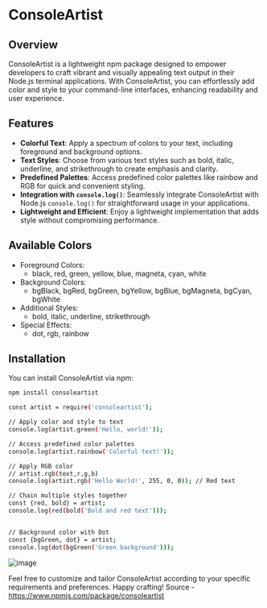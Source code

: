 # ConsoleArtist

## Overview

ConsoleArtist is a lightweight npm package designed to empower developers to craft vibrant and visually appealing text output in their Node.js terminal applications. With ConsoleArtist, you can effortlessly add color and style to your command-line interfaces, enhancing readability and user experience.

## Features

- **Colorful Text**: Apply a spectrum of colors to your text, including foreground and background options.
- **Text Styles**: Choose from various text styles such as bold, italic, underline, and strikethrough to create emphasis and clarity.
- **Predefined Palettes**: Access predefined color palettes like rainbow and RGB for quick and convenient styling.
- **Integration with `console.log()`**: Seamlessly integrate ConsoleArtist with Node.js `console.log()` for straightforward usage in your applications.
- **Lightweight and Efficient**: Enjoy a lightweight implementation that adds style without compromising performance.

## Available Colors

- Foreground Colors:
  - black, red, green, yellow, blue, magneta, cyan, white
- Background Colors:
  - bgBlack, bgRed, bgGreen, bgYellow, bgBlue, bgMagneta, bgCyan, bgWhite
- Additional Styles:
  - bold, italic, underline, strikethrough
- Special Effects:
  - dot, rgb, rainbow

## Installation

You can install ConsoleArtist via npm:

```bash
npm install consoleartist

const artist = require('consoleartist');

// Apply color and style to text
console.log(artist.green('Hello, world!'));

// Access predefined color palettes
console.log(artist.rainbow('Colorful text!'));

// Apply RGB color
// artist.rgb(text,r,g,b)
console.log(artist.rgb('Hello World!', 255, 0, 0)); // Red text

// Chain multiple styles together
const {red, bold} = artist;
console.log(red(bold('Bold and red text')));


// Background color with Dot
const {bgGreen, dot} = artist;
console.log(dot(bgGreen('Green background')));
```
![image](https://github.com/harshavardanan/consoleartist-npm/assets/68936029/fcd35bdf-fea2-48cd-8d30-de2212278fdd)


Feel free to customize and tailor ConsoleArtist according to your specific requirements and preferences. Happy crafting!
Source - https://www.npmjs.com/package/consoleartist
